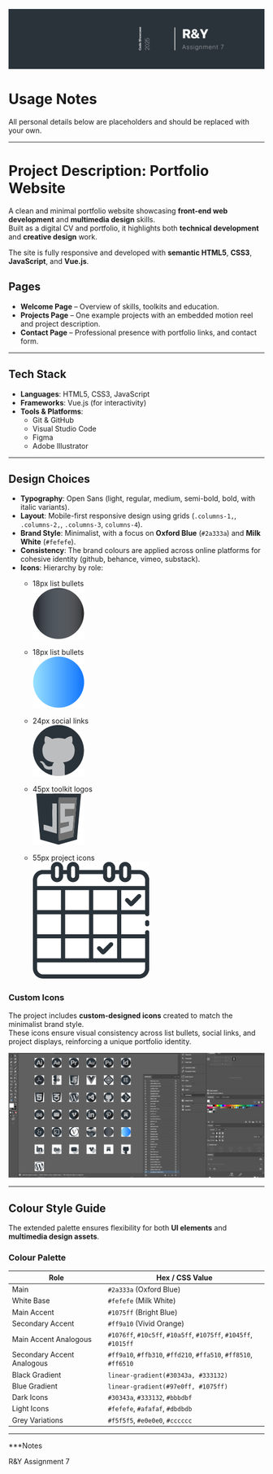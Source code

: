 ![Cover Image Assignment 7](Images/Assignment-7.png)

# Usage Notes   

All personal details below are placeholders and should be replaced with your own.  

---


# Project Description: Portfolio Website  

A clean and minimal portfolio website showcasing **front-end web development** and **multimedia design** skills.  
Built as a digital CV and portfolio, it highlights both **technical development** and **creative design** work.  

The site is fully responsive and developed with **semantic HTML5**, **CSS3**, **JavaScript**, and **Vue.js**.  

## Pages  

- **Welcome Page** – Overview of skills, toolkits and education.
- **Projects Page** – One example projects with an embedded motion reel and project description. 
- **Contact Page** – Professional presence with portfolio links, and contact form.

---


## Tech Stack

- **Languages**: HTML5, CSS3, JavaScript  
- **Frameworks**: Vue.js (for interactivity)  
- **Tools & Platforms**:  
  - Git & GitHub  
  - Visual Studio Code   
  - Figma  
  - Adobe Illustrator

---


## Design Choices

- **Typography**: Open Sans (light, regular, medium, semi-bold, bold, with italic variants).  
- **Layout**: Mobile-first responsive design using grids (`.columns-1,`, `.columns-2,`, `.columns-3`, `columns-4`).  
- **Brand Style**: Minimalist, with a focus on **Oxford Blue** (`#2a333a`) and **Milk White** (`#fefefe`). 
- **Consistency**: The brand colours are applied across online platforms for cohesive identity (github, behance, vimeo, substack).  
- **Icons**: Hierarchy by role: 
    - 18px list bullets     
            ![Bulletk List Icons](Images/black-list-icon.png)

    - 18px list bullets     
            ![Bullet List Icons](Images/blue-list-icon.png) 

    - 24px social links     
            ![Social Icons](Images/github-icon.png) 

    - 45px toolkit logos   
            ![Toolkit Icons](Images/javascript-icon.png)
            
    - 55px project icons    
            ![Project Icons](Images/Deliverables.png)


### Custom Icons  

The project includes **custom-designed icons** created to match the minimalist brand style.  
These icons ensure visual consistency across list bullets, social links, and project displays, reinforcing a unique portfolio identity. 

![Custom SVG Icons](Images/custom-svg-icons.png)

---


## Colour Style Guide

The extended palette ensures flexibility for both **UI elements** and **multimedia design assets**.

### Colour Palette

| Role                        | Hex / CSS Value                                                          |
|-----------------------------|--------------------------------------------------------------------------|
| Main                        | `#2a333a` (Oxford Blue)                                                  |
| White Base                  | `#fefefe` (Milk White)                                                   |
| Main Accent                 | `#1075ff` (Bright Blue)                                                  |
| Secondary Accent            | `#ff9a10` (Vivid Orange)                                                 |
| Main Accent Analogous       | `#1076ff`, `#10c5ff`, `#10a5ff`, `#1075ff`, `#1045ff`, `#1015ff`         |
| Secondary Accent Analogous  | `#ff9a10`, `#ffb310`, `#ffd210`, `#ffa510`, `#ff8510`, `#ff6510`         |
| Black Gradient              | `linear-gradient(#30343a, #333132)`                                    |
| Blue Gradient               | `linear-gradient(#97e0ff, #1075ff)`                                    |
| Dark Icons                  | `#30343a`, `#333132`, `#bbbdbf`                                          |
| Light Icons                 | `#fefefe`, `#afafaf`, `#dbdbdb`                                          |
| Grey Variations             | `#f5f5f5`, `#e0e0e0`, `#cccccc`                                          |

---

***Notes

R&Y Assignment 7